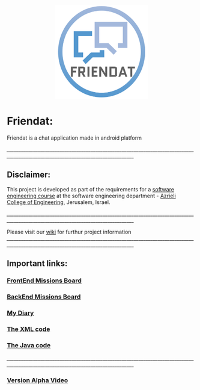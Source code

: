 
<p style="text-align:center;">                                                                                                         <img src="https://raw.githubusercontent.com/diaaldin/Friendat/master/logo.PNG" width="250dp" height="250dp" ></p>

# Friendat:
Friendat is a chat application made in android platform 

*___________________________________________________________________________________________________________________________________*
## Disclaimer:
This project is developed as part of the requirements for a [software engineering course](https://github.com/jce-il/se-class/wiki) at the software engineering department - [Azrieli College of Engineering](http://www.jce.ac.il/), Jerusalem, Israel.

*___________________________________________________________________________________________________________________________________*

Please visit our [wiki](../../wiki) for furthur project information 
*___________________________________________________________________________________________________________________________________*
## Important links: 
### [FrontEnd Missions Board](https://github.com/diaaldin/Friendat/projects/2)
### [BackEnd Missions Board](https://github.com/diaaldin/Friendat/projects/1)
### [My Diary](https://github.com/diaaldin/Friendat/wiki/Diary)
### [The XML code](https://github.com/diaaldin/Friendat/tree/master/app/src/main/res/layout)
### [The Java code](https://github.com/diaaldin/Friendat/tree/master/app/src/main/java/com/example/diaaldinkr/friendat2)
*___________________________________________________________________________________________________________________________________*
### [Version Alpha Video](https://www.youtube.com/watch?v=yzrq8KL_BHo)


